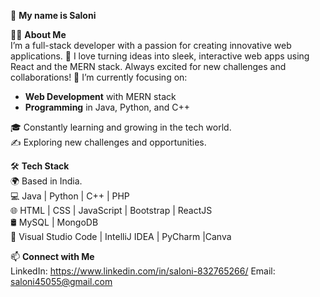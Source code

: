 

👋 **My name is Saloni**

👨‍💻 **About Me**  
I’m a full-stack developer with a passion for creating innovative web applications. 🚀 I love turning ideas into sleek, interactive web apps using React and the MERN stack. Always excited for new challenges and collaborations!
🔭 I’m currently focusing on:
- **Web Development** with MERN stack
- **Programming** in Java, Python, and C++

🎓 Constantly learning and growing in the tech world.  
✍ Exploring new challenges and opportunities.

🛠 **Tech Stack**  
🌍 Based in India.  
💻 Java | Python | C++ | PHP  
🌐 HTML | CSS | JavaScript | Bootstrap | ReactJS    
🛢 MySQL | MongoDB  
🔧 Visual Studio Code | IntelliJ IDEA | PyCharm |Canva

📫 **Connect with Me**  
LinkedIn: https://www.linkedin.com/in/saloni-832765266/
Email: saloni45055@gmail.com



